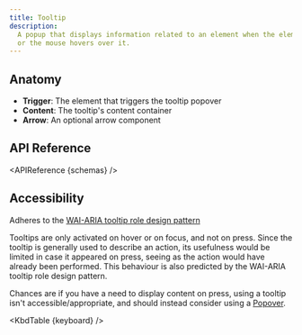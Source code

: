 ```yaml
---
title: Tooltip
description:
  A popup that displays information related to an element when the element receives keyboard focus
  or the mouse hovers over it.
---
```


<script>
    import { APIReference, KbdTable, Callout } from '$docs/components'
    export let schemas
    export let keyboard
</script>

## Anatomy

- **Trigger**: The element that triggers the tooltip popover
- **Content**: The tooltip's content container
- **Arrow**: An optional arrow component

## API Reference

<APIReference {schemas} />

## Accessibility

Adheres to the
[WAI-ARIA tooltip role design pattern](https://developer.mozilla.org/en-US/docs/Web/Accessibility/ARIA/Roles/tooltip_role)

<Callout type="warning">

Tooltips are only activated on hover or on focus, and not on press. Since the tooltip is generally
used to describe an action, its usefulness would be limited in case it appeared on press, seeing as
the action would have already been performed. This behaviour is also predicted by the WAI-ARIA
tooltip role design pattern.

Chances are if you have a need to display content on press, using a tooltip isn't
accessible/appropriate, and should instead consider using a [Popover](/docs/builders/popover).

</Callout>

<KbdTable {keyboard} />
